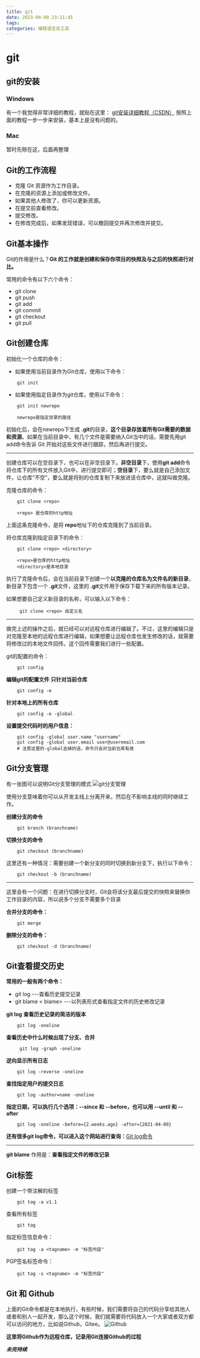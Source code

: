 ```yaml
---
title: git
date: 2023-04-08 23:21:45
tags:
categories: 编程语言及工具
---
```


# git

## git的安装
### Windows
有一个我觉得非常详细的教程，就贴在这里：
[git安装详细教程（CSDN）](https://blog.csdn.net/qq_52102933/article/details/120387246?ops_request_misc=&request_id=&biz_id=102&utm_term=Windows%E5%AE%89%E8%A3%85%E4%BD%BF%E7%94%A8git&utm_medium=distribute.pc_search_result.none-task-blog-2~all~sobaiduweb~default-3-120387246.142^v82^insert_down38,201^v4^add_ask,239^v2^insert_chatgpt&spm=1018.2226.3001.4187)
按照上面的教程一步一步来安装，基本上是没有问题的。

### Mac
暂时先晾在这，后面再整理

## Git的工作流程
- 克隆 Git 资源作为工作目录。
- 在克隆的资源上添加或修改文件。
- 如果其他人修改了，你可以更新资源。
- 在提交前查看修改。
- 提交修改。
- 在修改完成后，如果发现错误，可以撤回提交并再次修改并提交。


## Git基本操作
Git的作用是什么？**Git 的工作就是创建和保存你项目的快照及与之后的快照进行对比。**

常用的命令有以下六个命令：
- git clone
- git push
- git add
- git commit
- git checkout
- git pull

## Git创建仓库
初始化一个仓库的命令：
- 如果使用当前目录作为Git仓库，使用以下命令：
```shell
    git init
```
- 如果使用指定目录作为git仓库，使用以下命令：
```shell
    git init newrepo

    newrepo是指定目录的路径
```
初始化后，会在newrepo下生成 **.git**的目录，**这个目录存放着所有Git需要的数据和资源**。如果在当前目录中，有几个文件是需要纳入Git当中的话，需要先用git add命令告诉 Git 开始对这些文件进行跟踪，然后再进行提交。

*****

创建仓库可以在空目录下，也可以在非空目录下。**非空目录**下，使用**git add**命令将仓库下的所有文件放入Git中，进行提交即可；**空目录**下，要么就是自己添加文件，让仓库“不空”，要么就是将别的仓库复制下来放进该仓库中，这就叫做克隆。

克隆仓库的命令：
```
    git clone <repo>

    <repo> 是仓库的http地址
```
上面这条克隆命令，是将 **repo**地址下的仓库克隆到了当前目录。

将仓库克隆到指定目录下的命令：
```
    git clone <repo> <directory>

    <repo>是仓库的http地址
    <directory>是本地目录
```

执行了克隆命令后，会在当前目录下创建一个**以克隆的仓库名为文件名的新目录**，新目录下包含一个 **.git**文件，这里的 **.git**文件用于保存下载下来的所有版本记录。


如果想要自己定义新目录的名称，可以输入以下命令：
```
     git clone <repo> 自定义名
```

*****

做完上述的操作之后，就已经可以对远程仓库进行编辑了。不过，这里的编辑只是对克隆至本地的远程仓库进行编辑，如果想要让远程仓库也发生修改的话，就需要将修改过的本地文件回传。这个回传需要我们进行一些配置。

git的配置的命令：
```shell
    git config
```

**编辑git的配置文件**
**只针对当前仓库**
```shell
    git config -e  
```

**针对本地上的所有仓库**
```shell
    git config -e -global
```

**设置提交代码时的用户信息：**
```shell
    git config -global user.name "username"
    git config -global user.email user@useremail.com 
    # 注意这里的-global去掉的话，命令只会对当前仓库有效
```

## Git分支管理
有一张图可以说明Git分支管理的模式
![git分支管理](https://static.runoob.com/images/svg/git-brance.svg)

使用分支意味着你可以从开发主线上分离开来，然后在不影响主线的同时继续工作。

**创建分支的命令**
```shell
    git branch (branchname)
```

**切换分支的命令**
```shell
    git checkout (branchname)
```
这里还有一种情况：需要创建一个新分支的同时切换到新分支下，执行以下命令：
```
    git checkout -b (branchname)
```
*****
这里会有一个问题：在进行切换分支时，Git会将该分支最后提交的快照来替换你工作目录的内容，所以说多个分支不需要多个目录

**合并分支的命令：**
```shell
    git merge
```

**删除分支的命令：**
```shell
    git checkout -d (branchname)
```

## Git查看提交历史
**常用的一般有两个命令：**
- git log ---查看历史提交记录 
- git blame < blame> ---以列表形式查看指定文件的历史修改记录

**git log**
**查看历史记录的简洁的版本**
```shell
    git log -oneline
```

**查看历史中什么时候出现了分支、合并**
```shell
     git log -graph -oneline
```

**逆向显示所有日志**
```shell
    git log -reverse -oneline
```

**查找指定用户的提交日志**
```shell
    git log -author=name -oneline
```

**指定日期，可以执行几个选项：--since 和 --before，也可以用 --until 和 --after**

```shell
    git log -oneline -before={2.weeks.ago} -after={2021-04-09} 
```

**还有很多git log命令，可以进入这个网站进行查询：**[Git log命令](https://git-scm.com/docs/git-log)

*****

**git blame**
作用是：**查看指定文件的修改记录**


## Git标签
创建一个带注解的标签
```shell
    git tag -a v1.1
```

查看所有标签
```shell
    git tag
```

指定标签信息命令：
```shell
    git tag -a <tagname> -m "标签内容"
```

PGP签名标签命令：
```shell
    git tag -s <tagname> -m "标签内容"
```

## Git 和 Github

上面的Git命令都是在本地执行，有些时候，我们需要将自己的代码分享给其他人或者和别人一起开发，那么这个时候，我们就需要将代码放入一个大家或者双方都可以访问的地方，比如说Github，Gitee。
![Github](https://www.runoob.com/wp-content/uploads/2015/03/Git-push-command.jpeg)

**这里将Github作为远程仓库，记录用Git连接Github的过程**

***未完待续***

